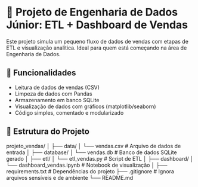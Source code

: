 # 🧼 Projeto de Engenharia de Dados Júnior: ETL + Dashboard de Vendas

Este projeto simula um pequeno fluxo de dados de vendas com etapas de ETL e visualização analítica. Ideal para quem está começando na área de Engenharia de Dados.

## 🚀 Funcionalidades

- Leitura de dados de vendas (CSV)
- Limpeza de dados com Pandas
- Armazenamento em banco SQLite
- Visualização de dados com gráficos (matplotlib/seaborn)
- Código simples, comentado e modularizado

## 📁 Estrutura do Projeto

projeto_vendas/ 
│ ├── data/ 
│ └── vendas.csv # Arquivo de dados de entrada 
│ ├── database/ 
│ └── vendas.db # Banco de dados SQLite gerado 
│ ├── etl/ │ └── etl_vendas.py # Script de ETL
│ ├── dashboard/ 
│ └── dashboard_vendas.ipynb # Notebook de visualização 
│ ├── requirements.txt # Dependências do projeto 
├── .gitignore # Ignora arquivos sensíveis e de ambiente 
└── README.md
